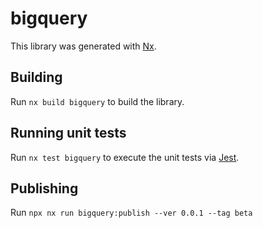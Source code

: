 # bigquery

This library was generated with [Nx](https://nx.dev).

## Building

Run `nx build bigquery` to build the library.

## Running unit tests

Run `nx test bigquery` to execute the unit tests via [Jest](https://jestjs.io).

## Publishing
Run `npx nx run bigquery:publish --ver 0.0.1 --tag beta`